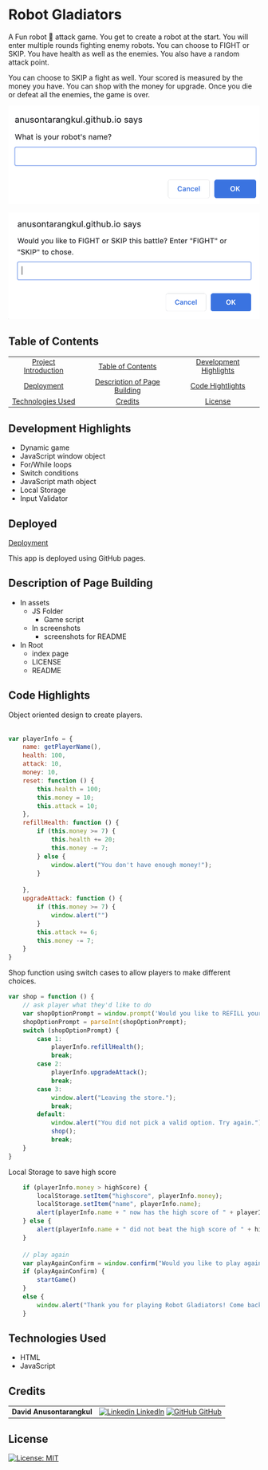 # Robot Gladiators

A Fun robot 🤖 attack game. You get to create a robot at the start. You will enter multiple rounds fighting enemy robots. You can choose to FIGHT or SKIP. You have health as well as the enemies. You also have a random attack point.

You can choose to SKIP a fight as well. Your scored is measured by the money you have. You can shop with the money for upgrade. Once you die or defeat all the enemies, the game is over.

![Intro](./assets/screenshots/intro.png)

![Intro](./assets/screenshots/fight.png)

## Table of Contents

|                                         |                                                               |                                                    |
| :-------------------------------------: | :-----------------------------------------------------------: | :------------------------------------------------: |
|   [Project Introduction](#Run-Buddy)    |            [Table of Contents](#table-of-contents)            | [Development Highlights](#development-hightlights) |
|         [Deployment](#deployed)         | [Description of Page Building](#Description-of-Page-Building) |       [Code Hightlights](#code-hightlights)        |
| [Technologies Used](#Technologies-Used) |                      [Credits](#Credits)                      |                [License](#License)                 |

## Development Highlights

- Dynamic game
- JavaScript window object
- For/While loops
- Switch conditions
- JavaScript math object
- Local Storage
- Input Validator

## Deployed

[Deployment](https://anusontarangkul.github.io/robot-gladiators/)

This app is deployed using GitHub pages.

## Description of Page Building

- In assets
  - JS Folder
    - Game script
  - In screenshots
    - screenshots for README
- In Root
  - index page
  - LICENSE
  - README

## Code Highlights

Object oriented design to create players.

```JavaScript

var playerInfo = {
    name: getPlayerName(),
    health: 100,
    attack: 10,
    money: 10,
    reset: function () {
        this.health = 100;
        this.money = 10;
        this.attack = 10;
    },
    refillHealth: function () {
        if (this.money >= 7) {
            this.health += 20;
            this.money -= 7;
        } else {
            window.alert("You don't have enough money!");
        }

    },
    upgradeAttack: function () {
        if (this.money >= 7) {
            window.alert("")
        }
        this.attack += 6;
        this.money -= 7;
    }
}
```

Shop function using switch cases to allow players to make different choices.

```JavaScript
var shop = function () {
    // ask player what they'd like to do
    var shopOptionPrompt = window.prompt('Would you like to REFILL your health, UPGRADE your attack, or LEAVE the store? Please enter "1" for REFILL, "2" for UPGRADE, or "3" for LEAVE.');
    shopOptionPrompt = parseInt(shopOptionPrompt);
    switch (shopOptionPrompt) {
        case 1:
            playerInfo.refillHealth();
            break;
        case 2:
            playerInfo.upgradeAttack();
            break;
        case 3:
            window.alert("Leaving the store.");
            break;
        default:
            window.alert("You did not pick a valid option. Try again.");
            shop();
            break;
    }
}
```

Local Storage to save high score

```JavaScript
    if (playerInfo.money > highScore) {
        localStorage.setItem("highscore", playerInfo.money);
        localStorage.setItem("name", playerInfo.name);
        alert(playerInfo.name + " now has the high score of " + playerInfo.money + "!");
    } else {
        alert(playerInfo.name + " did not beat the high score of " + highScore + ". Maybe next time!");
    }

    // play again
    var playAgainConfirm = window.confirm("Would you like to play again?");
    if (playAgainConfirm) {
        startGame()
    }
    else {
        window.alert("Thank you for playing Robot Gladiators! Come back soon!");
    }

```

## Technologies Used

- HTML
- JavaScript

## Credits

|                           |                                                                                                                                                                                                       |
| ------------------------- | ----------------------------------------------------------------------------------------------------------------------------------------------------------------------------------------------------- |
| **David Anusontarangkul** | [![Linkedin](https://i.stack.imgur.com/gVE0j.png) LinkedIn](https://www.linkedin.com/in/anusontarangkul/) [![GitHub](https://i.stack.imgur.com/tskMh.png) GitHub](https://github.com/anusontarangkul) |

## License

[![License: MIT](https://img.shields.io/badge/License-MIT-yellow.svg)](https://opensource.org/licenses/MIT)
